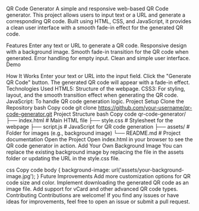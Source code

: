 QR Code Generator
A simple and responsive web-based QR Code generator. This project allows users to input text or a URL and generate a corresponding QR code. Built using HTML, CSS, and JavaScript, it provides a clean user interface with a smooth fade-in effect for the generated QR code.

Features
Enter any text or URL to generate a QR code.
Responsive design with a background image.
Smooth fade-in transition for the QR code when generated.
Error handling for empty input.
Clean and simple user interface.
Demo

How It Works
Enter your text or URL into the input field.
Click the "Generate QR Code" button.
The generated QR code will appear with a fade-in effect.
Technologies Used
HTML5: Structure of the webpage.
CSS3: For styling, layout, and the smooth transition effect when generating the QR code.
JavaScript: To handle QR code generation logic.
Project Setup
Clone the Repository
bash
Copy code
git clone https://github.com/your-username/qr-code-generator.git
Project Structure
bash
Copy code
qr-code-generator/
├── index.html       # Main HTML file
├── style.css        # Stylesheet for the webpage
├── script.js        # JavaScript for QR code generation
├── assets/          # Folder for images (e.g., background image)
└── README.md        # Project documentation
Open the Project
Open index.html in your browser to see the QR code generator in action.
Add Your Own Background Image
You can replace the existing background image by replacing the file in the assets folder or updating the URL in the style.css file.

css
Copy code
body {
  background-image: url('assets/your-background-image.jpg');
}
Future Improvements
Add more customization options for QR code size and color.
Implement downloading the generated QR code as an image file.
Add support for vCard and other advanced QR code types.
Contributing
Contributions are welcome! If you find any issues or have ideas for improvements, feel free to open an issue or submit a pull request.
